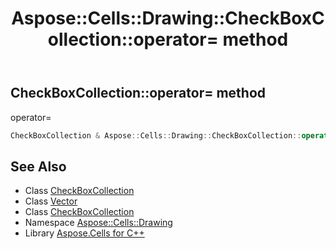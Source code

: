 ﻿---
title: Aspose::Cells::Drawing::CheckBoxCollection::operator= method
linktitle: operator=
second_title: Aspose.Cells for C++ API Reference
description: 'Aspose::Cells::Drawing::CheckBoxCollection::operator= method. operator= in C++.'
type: docs
weight: 300
url: /cpp/aspose.cells.drawing/checkboxcollection/operator_asm/
---
## CheckBoxCollection::operator= method


operator=

```cpp
CheckBoxCollection & Aspose::Cells::Drawing::CheckBoxCollection::operator=(const CheckBoxCollection &src)
```

## See Also

* Class [CheckBoxCollection](../)
* Class [Vector](../../../aspose.cells/vector/)
* Class [CheckBoxCollection](../)
* Namespace [Aspose::Cells::Drawing](../../)
* Library [Aspose.Cells for C++](../../../)
